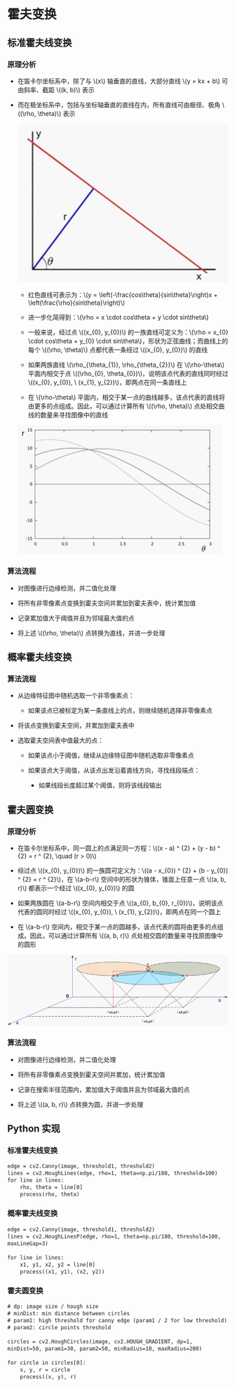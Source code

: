 <script type="text/javascript" src="http://cdn.mathjax.org/mathjax/latest/MathJax.js?config=default"></script>

# 霍夫变换

## 标准霍夫线变换

### 原理分析

- 在笛卡尔坐标系中，除了与 \\(x\\) 轴垂直的直线，大部分直线 \\(y = kx + b\\) 可由斜率、截距 \\((k, b)\\) 表示

- 而在极坐标系中，包括与坐标轴垂直的直线在内，所有直线可由极径、极角 \\((\rho, \theta)\\) 表示

	![img](images/hough_polar_coords.png)
	
	- 红色直线可表示为：\\(y = \left(-\frac{cos\theta}{sin\theta}\right)x + \left(\frac{\rho}{sin\theta}\right)\\)
	
	- 进一步化简得到：\\(\rho = x \cdot cos\theta + y \cdot sin\theta\\)

	- 一般来说，经过点 \\((x\_{0}, y\_{0})\\) 的一族直线可定义为：\\(\rho = x\_{0} \cdot cos\theta + y\_{0} \cdot sin\theta\\)，形状为正弦曲线；而曲线上的每个 \\((\rho, \theta)\\) 点都代表一条经过 \\((x\_{0}, y\_{0})\\) 的直线

	- 如果两族直线 \\(\rho\_{\theta\_{1}}, \rho\_{\theta\_{2}}\\) 在 \\(\rho-\theta\\) 平面内相交于点 \\((\rho\_{0}, \theta\_{0})\\)，说明该点代表的直线同时经过 \\((x\_{0}, y\_{0}), \ (x\_{1}, y\_{2})\\)，即两点在同一条直线上

	- 在 \\(\rho-\theta\\) 平面内，相交于某一点的曲线越多，该点代表的直线将由更多的点组成。因此，可以通过计算所有 \\((\rho, \theta)\\) 点处相交曲线的数量来寻找图像中的直线
	
	![img](images/hough_line_intersect.png)

### 算法流程

- 对图像进行边缘检测，并二值化处理

- 将所有非零像素点变换到霍夫空间并累加到霍夫表中，统计累加值

- 记录累加值大于阈值并且为邻域最大值的点

- 将上述 \\((\rho, \theta)\\) 点转换为直线，并进一步处理

## 概率霍夫线变换

### 算法流程

- 从边缘特征图中随机选取一个非零像素点：

	- 如果该点已被标定为某一条直线上的点，则继续随机选择非零像素点

- 将该点变换到霍夫空间，并累加到霍夫表中

- 选取霍夫空间表中值最大的点：

	- 如果该点小于阈值，继续从边缘特征图中随机选取非零像素点

	- 如果该点大于阈值，从该点出发沿着直线方向，寻找线段端点：

		- 如果线段长度超过某个阈值，则将该线段输出

## 霍夫圆变换

### 原理分析

- 在笛卡尔坐标系中，同一圆上的点满足同一方程：\\((x - a) ^ {2} + (y - b) ^ {2} = r ^ {2}, \quad (r > 0)\\)

- 经过点 \\((x\_{0}, y\_{0})\\) 的一族圆可定义为：\\((a - x\_{0}) ^ {2} + (b - y\_{0}) ^ {2} = r ^ {2}\\)，在 \\(a-b-r\\) 空间中的形状为锥体，锥面上任意一点 \\((a, b, r)\\) 都表示一个经过 \\((x\_{0}, y\_{0})\\) 的圆

- 如果两族圆在 \\(a-b-r\\) 空间内相交于点 \\((a\_{0}, b\_{0}, r\_{0})\\)，说明该点代表的圆同时经过 \\((x\_{0}, y\_{0}), \ (x\_{1}, y\_{2})\\)，即两点在同一个圆上

- 在 \\(a-b-r\\) 空间内，相交于某一点的圆越多，该点代表的圆将由更多的点组成。因此，可以通过计算所有 \\((a, b, r)\\) 点处相交圆的数量来寻找原图像中的圆形

![img](images/hough_circle_intersect.png)

### 算法流程

- 对图像进行边缘检测，并二值化处理

- 将所有非零像素点变换到霍夫空间并累加，统计累加值

- 记录在搜索半径范围内，累加值大于阈值并且为邻域最大值的点

- 将上述 \\((a, b, r)\\) 点转换为圆，并进一步处理

## Python 实现

### 标准霍夫线变换

```
edge = cv2.Canny(image, threshold1, threshold2)
lines = cv2.HoughLines(edge, rho=1, theta=np.pi/180, threshold=100)
for line in lines:
	rho, theta = line[0]
	process(rho, theta)
```

### 概率霍夫线变换

```
edge = cv2.Canny(image, threshold1, threshold2)
lines = cv2.HoughLinesP(edge, rho=1, theta=np.pi/180, threshold=100, maxLineGap=3)

for line in lines:
	x1, y1, x2, y2 = line[0]
	process((x1, y1), (x2, y2))
```

### 霍夫圆变换

```
# dp: image size / hough size
# minDist: min distance between circles
# param1: high threshold for canny edge (param1 / 2 for low threshold)
# param2: circle points threshold

circles = cv2.HoughCircles(image, cv2.HOUGH_GRADIENT, dp=1, minDist=50, param1=30, param2=50, minRadius=10, maxRadius=200)

for circle in circles[0]:
	x, y, r = circle
	process((x, y), r)
```